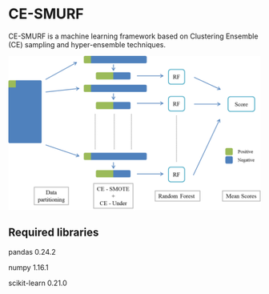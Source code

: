 # CE-SMURF

CE-SMURF is a machine learning framework based on Clustering Ensemble (CE) sampling and hyper-ensemble techniques.

<div align=center><img src="https://github.com/kevin06630133/CE-SMURF/blob/master/CE_SMURF_framework.png" width=700></div>

## Required libraries

pandas 0.24.2

numpy 1.16.1

scikit-learn 0.21.0
